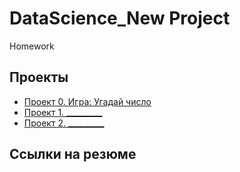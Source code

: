 # DataScience_New Project

Homework

## Проекты

* [Проект 0. Игра: Угадай число](C:\Users\admin2\Documents\Python\DataScience_New\Project_0\Game_v2.py)
* [Проект 1. _________]()
* [Проект 2. _________]()

## Ссылки на резюме
